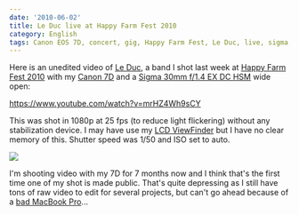 ```yaml
---
date: '2010-06-02'
title: Le Duc live at Happy Farm Fest 2010
category: English
tags: Canon EOS 7D, concert, gig, Happy Farm Fest, Le Duc, live, sigma, Video, YouTube
---
```


Here is an unedited video of
[Le Duc](https://www.facebook.com/group.php?gid=20312134675), a band I shot last
week at [Happy Farm Fest 2010](https://happyfarmfest.com) with my
[Canon 7D](https://amzn.com/B002NEGTTW/?tag=kevideld-20) and a
[Sigma 30mm f/1.4 EX DC HSM](https://amzn.com/B0007U0GZM/?tag=kevideld-20) wide
open:

https://www.youtube.com/watch?v=mrHZ4Wh9sCY

This was shot in 1080p at 25 fps (to reduce light flickering) without any
stabilization device. I may have use my
[LCD ViewFinder](https://amzn.com/B003A2BU5E/?tag=kevideld-20) but I have no
clear memory of this. Shutter speed was 1/50 and ISO set to auto.

![]({attach}happy-farm-leduc.jpg)

I'm shooting video with my 7D for 7 months now and I think that's the first time
one of my shot is made public. That's quite depressing as I still have tons of
raw video to edit for several projects, but can't go ahead because of a
[bad MacBook Pro]({filename}/2009/macosx-is-irritating.md#update-june-2010)...
